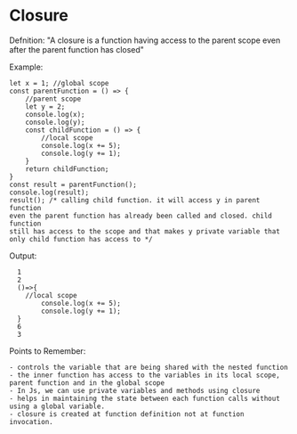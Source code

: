 # Closure

Defnition:
  "A closure is a function having access to the parent scope even after the parent function has closed"
   
Example: 
  
    let x = 1; //global scope
    const parentFunction = () => {
        //parent scope 
        let y = 2;
        console.log(x);
        console.log(y);
        const childFunction = () => {
            //local scope
            console.log(x += 5);
            console.log(y += 1);  
        }
        return childFunction;
    }
    const result = parentFunction();
    console.log(result); 
    result(); /* calling child function. it will access y in parent function 
    even the parent function has already been called and closed. child function 
    still has access to the scope and that makes y private variable that
    only child function has access to */
    
   Output:
      
      1
      2
      ()=>{
        //local scope
            console.log(x += 5);
            console.log(y += 1);
      }
      6
      3
   
   Points to Remember:
   
    - controls the variable that are being shared with the nested function
    - the inner function has access to the variables in its local scope, parent function and in the global scope 
    - In Js, we can use private variables and methods using closure
    - helps in maintaining the state between each function calls without using a global variable.
    - closure is created at function definition not at function invocation.

